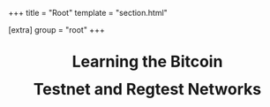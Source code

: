 +++
title = "Root"
template = "section.html"

[extra]
group = "root"
+++

<center>
  <h1 style="margin: 2rem 0 1rem 0;">Learning the Bitcoin</h1>
  <!-- <h1 style="margin: 1rem 0 3rem 0; content: ''; display: block; margin: 0 auto; width: 70%; padding-top: 5px; border-bottom: 2px solid #888888;">Testnet and Regtest Networks</h1> -->
  <h1 class="website-title" style="margin: 1rem 0 3rem 0;">Testnet and Regtest Networks</h1>
</center>
